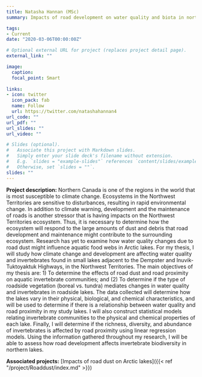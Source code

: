 ```yaml
---
title: Natasha Hannan (MSc)
summary: Impacts of road development on water quality and biota in northern lakes

tags:
- Current
date: "2020-03-06T00:00:00Z"

# Optional external URL for project (replaces project detail page).
external_link: ""

image:
  caption: 
  focal_point: Smart
  
links:
- icon: twitter
  icon_pack: fab
  name: Follow
  url: https://twitter.com/natashahannan4
url_code: ""
url_pdf: ""
url_slides: ""
url_video: ""

# Slides (optional).
#   Associate this project with Markdown slides.
#   Simply enter your slide deck's filename without extension.
#   E.g. `slides = "example-slides"` references `content/slides/example-slides.md`.
#   Otherwise, set `slides = ""`.
slides: ""
---
```


**Project description:**
Northern Canada is one of the regions in the world that is most susceptible to climate change. Ecosystems in the Northwest Territories are sensitive to disturbances, resulting in rapid environmental change. In addition to climate warning, development and the maintenance of roads is another stressor that is having impacts on the Northwest Territories ecosystem. Thus, it is necessary to determine how the ecosystem will respond to the large amounts of dust and debris that road development and maintenance might contribute to the surrounding ecosystem. Research has yet to examine how water quality changes due to road dust might influence aquatic food webs in Arctic lakes. For my thesis, I will study how climate change and development are affecting water quality and invertebrates found in small lakes adjacent to the Dempster and Inuvik-Tuktoyaktuk Highways, in the Northwest Territories. The main objectives of my thesis are: 1) To determine the effects of road dust and road proximity on aquatic invertebrate communities; and (2) To determine if the type of roadside vegetation (boreal vs. tundra) mediates changes in water quality and invertebrates in roadside lakes. The data collected will determine how the lakes vary in their physical, biological, and chemical characteristics, and will be used to determine if there is a relationship between water quality and road proximity in my study lakes. I will also construct statistical models relating invertebrate communities to the physical and chemical properties of each lake. Finally, I will determine if the richness, diversity, and abundance of invertebrates is affected by road proximity using linear regression models. Using the information gathered throughout my research, I will be able to assess how road development affects invertebrate biodiversity in northern lakes.

**Associated projects:** [Impacts of road dust on Arctic lakes]({{< ref "/project/Roaddust/index.md" >}})
